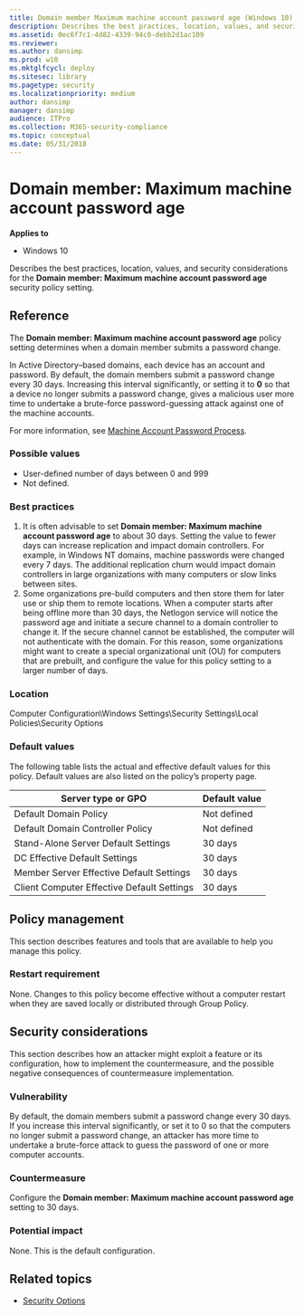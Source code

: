 ```yaml
---
title: Domain member Maximum machine account password age (Windows 10)
description: Describes the best practices, location, values, and security considerations for the Domain member Maximum machine account password age security policy setting.
ms.assetid: 0ec6f7c1-4d82-4339-94c0-debb2d1ac109
ms.reviewer: 
ms.author: dansimp
ms.prod: w10
ms.mktglfcycl: deploy
ms.sitesec: library
ms.pagetype: security
ms.localizationpriority: medium
author: dansimp
manager: dansimp
audience: ITPro
ms.collection: M365-security-compliance
ms.topic: conceptual
ms.date: 05/31/2018
---
```


# Domain member: Maximum machine account password age

**Applies to**
-   Windows 10

Describes the best practices, location, values, and security considerations for the **Domain member: Maximum machine account password age** security policy setting.

## Reference

The **Domain member: Maximum machine account password age** policy setting determines when a domain member submits a password change.

In Active Directory–based domains, each device has an account and password. By default, the domain members submit a password change every 30 days. Increasing this interval significantly, or setting it to **0** so that a device no longer submits a password change, gives a malicious user more time to undertake a brute-force password-guessing attack against one of the machine accounts.

For more information, see [Machine Account Password Process](https://blogs.technet.microsoft.com/askds/2009/02/15/machine-account-password-process-2/).

### Possible values

-   User-defined number of days between 0 and 999
-   Not defined.

### Best practices

1. It is often advisable to set **Domain member: Maximum machine account password age** to about 30 days.
Setting the value to fewer days can increase replication and impact domain controllers. For example, in Windows NT domains, machine passwords were changed every 7 days. The additional replication churn would impact domain controllers in large organizations with many computers or slow links between sites. 
2. Some organizations pre-build computers and then store them for later use or ship them to remote locations. When a computer starts after being offline more than 30 days, the Netlogon service will notice the password age and initiate a secure channel to a domain controller to change it. If the secure channel cannot be established, the computer will not authenticate with the domain. For this reason, some organizations might want to create a special organizational unit (OU) for computers that are prebuilt, and configure the value for this policy setting to a larger number of days.

### Location

Computer Configuration\\Windows Settings\\Security Settings\\Local Policies\\Security Options

### Default values

The following table lists the actual and effective default values for this policy. Default values are also listed on the policy’s property page.

| Server type or GPO | Default value |
| - | - |
| Default Domain Policy  | Not defined | 
| Default Domain Controller Policy | Not defined| 
| Stand-Alone Server Default Settings | 30 days| 
| DC Effective Default Settings | 30 days| 
| Member Server Effective Default Settings|30 days| 
| Client Computer Effective Default Settings | 30 days| 
 
## Policy management

This section describes features and tools that are available to help you manage this policy.

### Restart requirement

None. Changes to this policy become effective without a computer restart when they are saved locally or distributed through Group Policy.

## Security considerations

This section describes how an attacker might exploit a feature or its configuration, how to implement the countermeasure, and the possible negative consequences of countermeasure implementation.

### Vulnerability

By default, the domain members submit a password change every 30 days. If you increase this interval significantly, or set it to 0 so that the computers no longer submit a password change, an attacker has more time to undertake a brute-force attack to guess the password of one or more computer accounts.

### Countermeasure

Configure the **Domain member: Maximum machine account password age** setting to 30 days.

### Potential impact

None. This is the default configuration.
## Related topics

- [Security Options](security-options.md)
